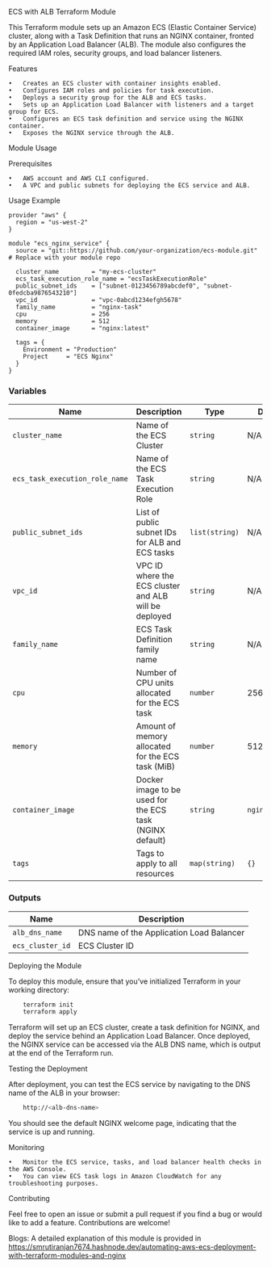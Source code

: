 ECS with ALB Terraform Module

This Terraform module sets up an Amazon ECS (Elastic Container Service) cluster, along with a Task Definition that runs an NGINX container, fronted by an Application Load Balancer (ALB). The module also configures the required IAM roles, security groups, and load balancer listeners.

Features

	•	Creates an ECS cluster with container insights enabled.
	•	Configures IAM roles and policies for task execution.
	•	Deploys a security group for the ALB and ECS tasks.
	•	Sets up an Application Load Balancer with listeners and a target group for ECS.
	•	Configures an ECS task definition and service using the NGINX container.
	•	Exposes the NGINX service through the ALB.

Module Usage

Prerequisites

	•	AWS account and AWS CLI configured.
	•	A VPC and public subnets for deploying the ECS service and ALB.

Usage Example
```hcl
provider "aws" {
  region = "us-west-2"
}

module "ecs_nginx_service" {
  source = "git::https://github.com/your-organization/ecs-module.git"  # Replace with your module repo

  cluster_name         = "my-ecs-cluster"
  ecs_task_execution_role_name = "ecsTaskExecutionRole"
  public_subnet_ids    = ["subnet-0123456789abcdef0", "subnet-0fedcba9876543210"]
  vpc_id               = "vpc-0abcd1234efgh5678"
  family_name          = "nginx-task"
  cpu                  = 256
  memory               = 512
  container_image      = "nginx:latest"

  tags = {
    Environment = "Production"
    Project     = "ECS Nginx"
  }
}
```

### **Variables**

| Name                           | Description                                               | Type          | Default           |
| ------------------------------ | --------------------------------------------------------- | ------------- | ----------------- |
| `cluster_name`                 | Name of the ECS Cluster                                   | `string`      | N/A               |
| `ecs_task_execution_role_name` | Name of the ECS Task Execution Role                       | `string`      | N/A               |
| `public_subnet_ids`            | List of public subnet IDs for ALB and ECS tasks           | `list(string)`| N/A               |
| `vpc_id`                       | VPC ID where the ECS cluster and ALB will be deployed     | `string`      | N/A               |
| `family_name`                  | ECS Task Definition family name                           | `string`      | N/A               |
| `cpu`                          | Number of CPU units allocated for the ECS task            | `number`      | 256               |
| `memory`                       | Amount of memory allocated for the ECS task (MiB)         | `number`      | 512               |
| `container_image`              | Docker image to be used for the ECS task (NGINX default)  | `string`      | `nginx:latest`    |
| `tags`                         | Tags to apply to all resources                            | `map(string)` | `{}`              |

### **Outputs**

| Name            | Description                                          |
| --------------- | ---------------------------------------------------- |
| `alb_dns_name`  | DNS name of the Application Load Balancer             |
| `ecs_cluster_id`| ECS Cluster ID                                        |

Deploying the Module

To deploy this module, ensure that you’ve initialized Terraform in your working directory:
```bash
    terraform init
    terraform apply
```
Terraform will set up an ECS cluster, create a task definition for NGINX, and deploy the service behind an Application Load Balancer. Once deployed, the NGINX service can be accessed via the ALB DNS name, which is output at the end of the Terraform run.

Testing the Deployment

After deployment, you can test the ECS service by navigating to the DNS name of the ALB in your browser:
```bash
    http://<alb-dns-name>
```

You should see the default NGINX welcome page, indicating that the service is up and running.

Monitoring

	•	Monitor the ECS service, tasks, and load balancer health checks in the AWS Console.
	•	You can view ECS task logs in Amazon CloudWatch for any troubleshooting purposes.

Contributing

Feel free to open an issue or submit a pull request if you find a bug or would like to add a feature. Contributions are welcome!

Blogs:
A detailed explanation of this module is provided in https://smrutiranjan7674.hashnode.dev/automating-aws-ecs-deployment-with-terraform-modules-and-nginx